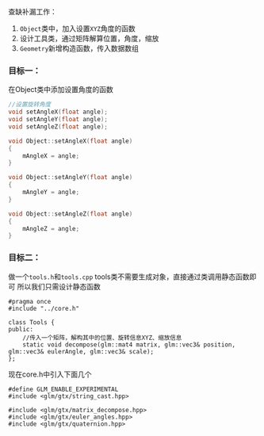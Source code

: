 查缺补漏工作：
1. `Object`类中，加入设置`XYZ`角度的函数
2. 设计工具类，通过矩阵解算位置，角度，缩放
3. `Geometry`新增构造函数，传入数据数组

### 目标一：
在Object类中添加设置角度的函数
```cpp
//设置旋转角度
void setAngleX(float angle);
void setAngleY(float angle);
void setAngleZ(float angle);
```

```cpp
void Object::setAngleX(float angle)
{
	mAngleX = angle;
}

void Object::setAngleY(float angle)
{
	mAngleY = angle;
}

void Object::setAngleZ(float angle)
{
	mAngleZ = angle;
}
```

### 目标二：
做一个`tools.h`和`tools.cpp`
tools类不需要生成对象，直接通过类调用静态函数即可
所以我们只需设计静态函数
```
#pragma once
#include "../core.h"

class Tools {
public:
	//传入一个矩阵，解构其中的位置、旋转信息XYZ、缩放信息
	static void decompose(glm::mat4 matrix, glm::vec3& position, glm::vec3& eulerAngle, glm::vec3& scale);
};
```
现在core.h中引入下面几个
```
#define GLM_ENABLE_EXPERIMENTAL
#include <glm/gtx/string_cast.hpp>

#include <glm/gtx/matrix_decompose.hpp>
#include <glm/gtx/euler_angles.hpp>
#include <glm/gtx/quaternion.hpp>
```
<!--stackedit_data:
eyJoaXN0b3J5IjpbLTExOTg0NDQ3ODcsLTEwMjA2ODY0OTNdfQ
==
-->